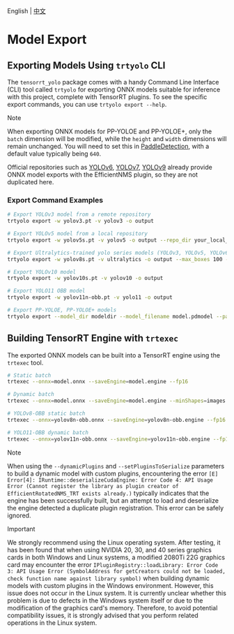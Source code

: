 English | [中文](../cn/model_export.md)

# Model Export

## Exporting Models Using `trtyolo` CLI

The `tensorrt_yolo` package comes with a handy Command Line Interface (CLI) tool called `trtyolo` for exporting ONNX models suitable for inference with this project, complete with TensorRT plugins. To see the specific export commands, you can use `trtyolo export --help`.

> [!NOTE]  
> When exporting ONNX models for PP-YOLOE and PP-YOLOE+, only the `batch` dimension will be modified, while the `height` and `width` dimensions will remain unchanged. You will need to set this in [PaddleDetection](https://github.com/PaddlePaddle/PaddleDetection), with a default value typically being `640`.
>
> Official repositories such as [YOLOv6](https://github.com/meituan/YOLOv6/tree/main/deploy/ONNX#tensorrt-backend-tensorrt-version-800), [YOLOv7](https://github.com/WongKinYiu/yolov7#export), [YOLOv9](https://github.com/WongKinYiu/yolov9/issues/130#issue-2162045461) already provide ONNX model exports with the EfficientNMS plugin, so they are not duplicated here.
>

### Export Command Examples
```bash
# Export YOLOv3 model from a remote repository
trtyolo export -w yolov3.pt -v yolov3 -o output

# Export YOLOv5 model from a local repository
trtyolo export -w yolov5s.pt -v yolov5 -o output --repo_dir your_local_yolovs_repository

# Export Ultralytics-trained yolo series models (YOLOv3, YOLOv5, YOLOv6, YOLOv8, YOLOv9, YOLOv10, YOLO11) with plugin parameters for dynamic batch export
trtyolo export -w yolov8s.pt -v ultralytics -o output --max_boxes 100 --iou_thres 0.45 --conf_thres 0.25 -b -1

# Export YOLOv10 model
trtyolo export -w yolov10s.pt -v yolov10 -o output

# Export YOLO11 OBB model
trtyolo export -w yolov11n-obb.pt -v yolo11 -o output

# Export PP-YOLOE, PP-YOLOE+ models
trtyolo export --model_dir modeldir --model_filename model.pdmodel --params_filename model.pdiparams -o output
```

## Building TensorRT Engine with `trtexec`

The exported ONNX models can be built into a TensorRT engine using the `trtexec` tool.

```bash
# Static batch
trtexec --onnx=model.onnx --saveEngine=model.engine --fp16

# Dynamic batch
trtexec --onnx=model.onnx --saveEngine=model.engine --minShapes=images:1x3x640x640 --optShapes=images:4x3x640x640 --maxShapes=images:8x3x640x640 --fp16

# YOLOv8-OBB static batch
trtexec --onnx=yolov8n-obb.onnx --saveEngine=yolov8n-obb.engine --fp16 --staticPlugins=./lib/plugin/libcustom_plugins.so --setPluginsToSerialize=./lib/plugin/libcustom_plugins.so

# YOLO11-OBB dynamic batch
trtexec --onnx=yolov11n-obb.onnx --saveEngine=yolov11n-obb.engine --fp16 --minShapes=images:1x3x640x640 --optShapes=images:4x3x640x640 --maxShapes=images:8x3x640x640 --dynamicPlugins=./lib/plugin/custom_plugins.dll --setPluginsToSerialize=./lib/plugin/custom_plugins.dll
```

> [!NOTE]  
> When using the `--dynamicPlugins` and `--setPluginsToSerialize` parameters to build a dynamic model with custom plugins, encountering the error `[E] Error[4]: IRuntime::deserializeCudaEngine: Error Code 4: API Usage Error (Cannot register the library as plugin creator of EfficientRotatedNMS_TRT exists already.)` typically indicates that the engine has been successfully built, but an attempt to load and deserialize the engine detected a duplicate plugin registration. This error can be safely ignored.

> [!IMPORTANT]
> We strongly recommend using the Linux operating system. After testing, it has been found that when using NVIDIA 20, 30, and 40 series graphics cards in both Windows and Linux systems, a modified 2080Ti 22G graphics card may encounter the error `IPluginRegistry::loadLibrary: Error Code 3: API Usage Error (SymbolAddress for getCreators could not be loaded, check function name against library symbol)` when building dynamic models with custom plugins in the Windows environment. However, this issue does not occur in the Linux system. It is currently unclear whether this problem is due to defects in the Windows system itself or due to the modification of the graphics card's memory. Therefore, to avoid potential compatibility issues, it is strongly advised that you perform related operations in the Linux system.
